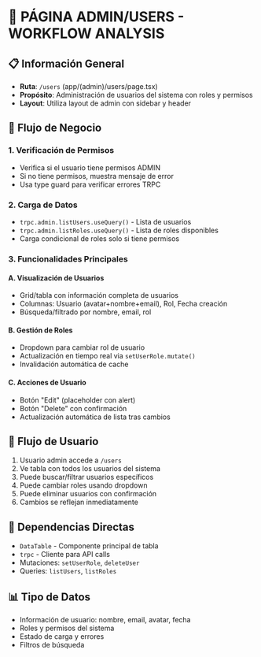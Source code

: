 # 👥 PÁGINA ADMIN/USERS - WORKFLOW ANALYSIS

## 📋 Información General

- **Ruta**: `/users` (app/(admin)/users/page.tsx)
- **Propósito**: Administración de usuarios del sistema con roles y permisos
- **Layout**: Utiliza layout de admin con sidebar y header

## 🔄 Flujo de Negocio

### 1. **Verificación de Permisos**

- Verifica si el usuario tiene permisos ADMIN
- Si no tiene permisos, muestra mensaje de error
- Usa type guard para verificar errores TRPC

### 2. **Carga de Datos**

- `trpc.admin.listUsers.useQuery()` - Lista de usuarios
- `trpc.admin.listRoles.useQuery()` - Lista de roles disponibles
- Carga condicional de roles solo si tiene permisos

### 3. **Funcionalidades Principales**

#### A. **Visualización de Usuarios**

- Grid/tabla con información completa de usuarios
- Columnas: Usuario (avatar+nombre+email), Rol, Fecha creación
- Búsqueda/filtrado por nombre, email, rol

#### B. **Gestión de Roles**

- Dropdown para cambiar rol de usuario
- Actualización en tiempo real via `setUserRole.mutate()`
- Invalidación automática de cache

#### C. **Acciones de Usuario**

- Botón "Edit" (placeholder con alert)
- Botón "Delete" con confirmación
- Actualización automática de lista tras cambios

## 🎯 Flujo de Usuario

1. Usuario admin accede a `/users`
2. Ve tabla con todos los usuarios del sistema
3. Puede buscar/filtrar usuarios específicos
4. Puede cambiar roles usando dropdown
5. Puede eliminar usuarios con confirmación
6. Cambios se reflejan inmediatamente

## 🔗 Dependencias Directas

- `DataTable` - Componente principal de tabla
- `trpc` - Cliente para API calls
- Mutaciones: `setUserRole`, `deleteUser`
- Queries: `listUsers`, `listRoles`

## 📊 Tipo de Datos

- Información de usuario: nombre, email, avatar, fecha
- Roles y permisos del sistema
- Estado de carga y errores
- Filtros de búsqueda
